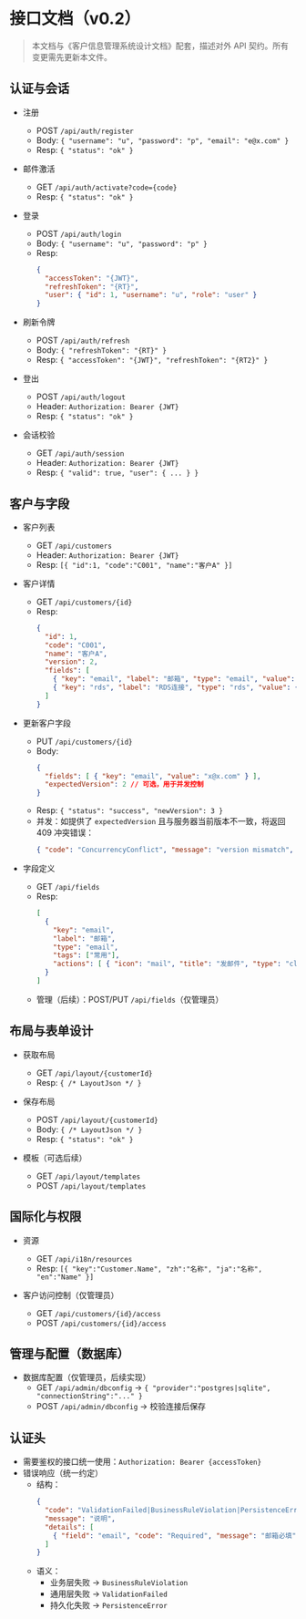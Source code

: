 # 接口文档（v0.2）

> 本文档与《客户信息管理系统设计文档》配套，描述对外 API 契约。所有变更需先更新本文件。

## 认证与会话

- 注册
  - POST `/api/auth/register`
  - Body: `{ "username": "u", "password": "p", "email": "e@x.com" }`
  - Resp: `{ "status": "ok" }`

- 邮件激活
  - GET `/api/auth/activate?code={code}`
  - Resp: `{ "status": "ok" }`

- 登录
  - POST `/api/auth/login`
  - Body: `{ "username": "u", "password": "p" }`
  - Resp:
    ```json
    {
      "accessToken": "{JWT}",
      "refreshToken": "{RT}",
      "user": { "id": 1, "username": "u", "role": "user" }
    }
    ```

- 刷新令牌
  - POST `/api/auth/refresh`
  - Body: `{ "refreshToken": "{RT}" }`
  - Resp: `{ "accessToken": "{JWT}", "refreshToken": "{RT2}" }`

- 登出
  - POST `/api/auth/logout`
  - Header: `Authorization: Bearer {JWT}`
  - Resp: `{ "status": "ok" }`

- 会话校验
  - GET `/api/auth/session`
  - Header: `Authorization: Bearer {JWT}`
  - Resp: `{ "valid": true, "user": { ... } }`

## 客户与字段

- 客户列表
  - GET `/api/customers`
  - Header: `Authorization: Bearer {JWT}`
  - Resp: `[{ "id":1, "code":"C001", "name":"客户A" }]`

- 客户详情
  - GET `/api/customers/{id}`
  - Resp:
    ```json
    {
      "id": 1,
      "code": "C001",
      "name": "客户A",
      "version": 2,
      "fields": [
        { "key": "email", "label": "邮箱", "type": "email", "value": "a@b.com" },
        { "key": "rds", "label": "RDS连接", "type": "rds", "value": { "ip": "10.0.0.1", "user": "admin" } }
      ]
    }
    ```

- 更新客户字段
  - PUT `/api/customers/{id}`
  - Body:
    ```json
    {
      "fields": [ { "key": "email", "value": "x@x.com" } ],
      "expectedVersion": 2 // 可选，用于并发控制
    }
    ```
  - Resp: `{ "status": "success", "newVersion": 3 }`
  - 并发：如提供了 `expectedVersion` 且与服务器当前版本不一致，将返回 409 冲突错误：
    ```json
    { "code": "ConcurrencyConflict", "message": "version mismatch", "details": [{"field":"version","code":"Mismatch"}] }
    ```

- 字段定义
  - GET `/api/fields`
  - Resp:
    ```json
    [
      {
        "key": "email",
        "label": "邮箱",
        "type": "email",
        "tags": ["常用"],
        "actions": [ { "icon": "mail", "title": "发邮件", "type": "click", "action": "mailto" } ]
      }
    ]
    ```
  - 管理（后续）：POST/PUT `/api/fields`（仅管理员）

## 布局与表单设计

- 获取布局
  - GET `/api/layout/{customerId}`
  - Resp: `{ /* LayoutJson */ }`

- 保存布局
  - POST `/api/layout/{customerId}`
  - Body: `{ /* LayoutJson */ }`
  - Resp: `{ "status": "ok" }`

- 模板（可选后续）
  - GET `/api/layout/templates`
  - POST `/api/layout/templates`

## 国际化与权限

- 资源
  - GET `/api/i18n/resources`
  - Resp: `[{ "key":"Customer.Name", "zh":"名称", "ja":"名称", "en":"Name" }]`

- 客户访问控制（仅管理员）
  - GET `/api/customers/{id}/access`
  - POST `/api/customers/{id}/access`

## 管理与配置（数据库）

- 数据库配置（仅管理员，后续实现）
  - GET `/api/admin/dbconfig` → `{ "provider":"postgres|sqlite", "connectionString":"..." }`
  - POST `/api/admin/dbconfig` → 校验连接后保存

## 认证头

- 需要鉴权的接口统一使用：`Authorization: Bearer {accessToken}`
- 错误响应（统一约定）
  - 结构：
    ```json
    {
      "code": "ValidationFailed|BusinessRuleViolation|PersistenceError",
      "message": "说明",
      "details": [
        { "field": "email", "code": "Required", "message": "邮箱必填" }
      ]
    }
    ```
  - 语义：
    - 业务层失败 → `BusinessRuleViolation`
    - 通用层失败 → `ValidationFailed`
    - 持久化失败 → `PersistenceError`
